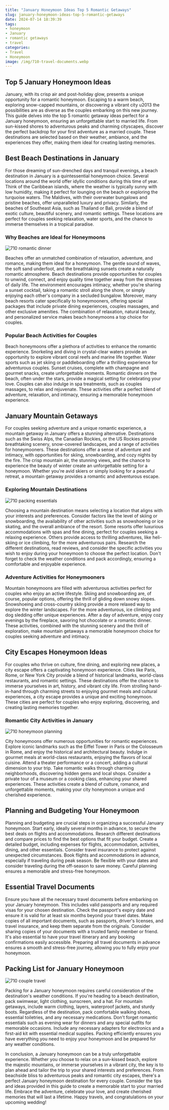 ```yaml
---
title: "January Honeymoon Ideas Top 5 Romantic Getaways"
slug: january-honeymoon-ideas-top-5-romantic-getaways
date: 2024-07-14 18:39:39
tags:
- honeymoon
- January
- romantic getaways
- travel
categories:
- Travel
- Honeymoon
image: /img/710-travel-documents.webp 
---
```

## Top 5 January Honeymoon Ideas

January, with its crisp air and post-holiday glow, presents a unique opportunity for a romantic honeymoon. Escaping to a warm beach, exploring snow-capped mountains, or discovering a vibrant city u2013 the possibilities are as diverse as the couples embarking on this new journey. This guide delves into the top 5 romantic getaway ideas perfect for a January honeymoon, ensuring an unforgettable start to married life. From sun-kissed shores to adventurous peaks and charming cityscapes, discover the perfect backdrop for your first adventure as a married couple. These destinations are selected based on their weather, ambiance, and the experiences they offer, making them ideal for creating lasting memories.

## Best Beach Destinations in January

For those dreaming of sun-drenched days and tranquil evenings, a beach destination in January is a quintessential honeymoon choice. Several locations around the world offer idyllic conditions during this time of year. Think of the Caribbean islands, where the weather is typically sunny with low humidity, making it perfect for lounging on the beach or exploring the turquoise waters. The Maldives, with their overwater bungalows and pristine beaches, offer unparalleled luxury and privacy. Similarly, the beaches of Southeast Asia, such as Thailand or Bali, provide a blend of exotic culture, beautiful scenery, and romantic settings. These locations are perfect for couples seeking relaxation, water sports, and the chance to immerse themselves in a tropical paradise.

### Why Beaches are Ideal for Honeymoons

![710 romantic dinner](/img/710-romantic-dinner.webp)

Beaches offer an unmatched combination of relaxation, adventure, and romance, making them ideal for a honeymoon. The gentle sound of waves, the soft sand underfoot, and the breathtaking sunsets create a naturally romantic atmosphere. Beach destinations provide opportunities for couples to unwind, connect, and enjoy quality time together away from the stresses of daily life. The environment encourages intimacy, whether you're sharing a sunset cocktail, taking a romantic stroll along the shore, or simply enjoying each other's company in a secluded bungalow. Moreover, many beach resorts cater specifically to honeymooners, offering special packages that include private dining experiences, couples massages, and other exclusive amenities. The combination of relaxation, natural beauty, and personalized service makes beach honeymoons a top choice for couples.

### Popular Beach Activities for Couples

Beach honeymoons offer a plethora of activities to enhance the romantic experience. Snorkeling and diving in crystal-clear waters provide an opportunity to explore vibrant coral reefs and marine life together. Water sports such as jet skiing or paddleboarding offer a thrilling experience for adventurous couples. Sunset cruises, complete with champagne and gourmet snacks, create unforgettable moments. Romantic dinners on the beach, often under the stars, provide a magical setting for celebrating your love. Couples can also indulge in spa treatments, such as couples massages, to relax and rejuvenate. These activities offer a perfect blend of adventure, relaxation, and intimacy, ensuring a memorable honeymoon experience.

## January Mountain Getaways

For couples seeking adventure and a unique romantic experience, a mountain getaway in January offers a stunning alternative. Destinations such as the Swiss Alps, the Canadian Rockies, or the US Rockies provide breathtaking scenery, snow-covered landscapes, and a range of activities for honeymooners. These destinations offer a sense of adventure and intimacy, with opportunities for skiing, snowboarding, and cozy nights by the fire. The crisp mountain air, the stunning views, and the chance to experience the beauty of winter create an unforgettable setting for a honeymoon. Whether you're avid skiers or simply looking for a peaceful retreat, a mountain getaway provides a romantic and adventurous escape.

### Exploring Mountain Destinations

![710 packing essentials](/img/710-packing-essentials.webp)

Choosing a mountain destination means selecting a location that aligns with your interests and preferences. Consider factors like the level of skiing or snowboarding, the availability of other activities such as snowshoeing or ice skating, and the overall ambiance of the resort. Some resorts offer luxurious accommodations with spas and fine dining, perfect for couples seeking a relaxing experience. Others provide access to thrilling adventures, like heli-skiing or ice climbing, for the more adventurous pairs. Research the different destinations, read reviews, and consider the specific activities you wish to enjoy during your honeymoon to choose the perfect location. Don't forget to check the weather conditions and pack accordingly, ensuring a comfortable and enjoyable experience.

### Adventure Activities for Honeymooners

Mountain honeymoons are filled with adventurous activities perfect for couples who enjoy an active lifestyle. Skiing and snowboarding are, of course, popular options, offering the thrill of gliding down snowy slopes. Snowshoeing and cross-country skiing provide a more relaxed way to explore the winter landscapes. For the more adventurous, ice climbing and dog sledding offer unique experiences. After a day of adventure, enjoy cozy evenings by the fireplace, savoring hot chocolate or a romantic dinner. These activities, combined with the stunning scenery and the thrill of exploration, make mountain getaways a memorable honeymoon choice for couples seeking adventure and intimacy.

## City Escapes Honeymoon Ideas

For couples who thrive on culture, fine dining, and exploring new places, a city escape offers a captivating honeymoon experience. Cities like Paris, Rome, or New York City provide a blend of historical landmarks, world-class restaurants, and romantic settings. These destinations offer the chance to immerse yourselves in art, history, and vibrant city life. From strolling hand-in-hand through charming streets to enjoying gourmet meals and cultural experiences, a city escape provides a unique and exciting honeymoon. These cities are perfect for couples who enjoy exploring, discovering, and creating lasting memories together.

### Romantic City Activities in January

![710 honeymoon planning](/img/710-honeymoon-planning.webp)

City honeymoons offer numerous opportunities for romantic experiences. Explore iconic landmarks such as the Eiffel Tower in Paris or the Colosseum in Rome, and enjoy the historical and architectural beauty. Indulge in gourmet meals at world-class restaurants, enjoying the flavors of local cuisine. Attend a theater performance or a concert, adding a cultural dimension to your trip. Take romantic walks through charming neighborhoods, discovering hidden gems and local shops. Consider a private tour of a museum or a cooking class, enhancing your shared experiences. These activities create a blend of culture, romance, and unforgettable moments, making your city honeymoon a unique and cherished experience.

## Planning and Budgeting Your Honeymoon

Planning and budgeting are crucial steps in organizing a successful January honeymoon. Start early, ideally several months in advance, to secure the best deals on flights and accommodations. Research different destinations and compare prices to find the best options that fit your budget. Create a detailed budget, including expenses for flights, accommodation, activities, dining, and other essentials. Consider travel insurance to protect against unexpected circumstances. Book flights and accommodations in advance, especially if traveling during peak season. Be flexible with your dates and consider traveling during the off-season to save money. Careful planning ensures a memorable and stress-free honeymoon.

## Essential Travel Documents

Ensure you have all the necessary travel documents before embarking on your January honeymoon. This includes valid passports and any required visas for your chosen destination. Check the passport's expiry date and ensure it is valid for at least six months beyond your travel dates. Make copies of all important documents, such as passports, driver's licenses, and travel insurance, and keep them separate from the originals. Consider sharing copies of your documents with a trusted family member or friend. It's also essential to have your travel itinerary and any booking confirmations easily accessible. Preparing all travel documents in advance ensures a smooth and stress-free journey, allowing you to fully enjoy your honeymoon.

## Packing List for January Honeymoon

![710 couple travel](/img/710-couple-travel.webp)

Packing for a January honeymoon requires careful consideration of the destination's weather conditions. If you're heading to a beach destination, pack swimwear, light clothing, sunscreen, and a hat. For mountain getaways, include warm clothing, layers, waterproof jackets, and sturdy boots. Regardless of the destination, pack comfortable walking shoes, essential toiletries, and any necessary medications. Don't forget romantic essentials such as evening wear for dinners and any special outfits for memorable occasions. Include any necessary adapters for electronics and a first-aid kit with essential medical supplies. Packing efficiently ensures you have everything you need to enjoy your honeymoon and be prepared for any weather conditions.

In conclusion, a January honeymoon can be a truly unforgettable experience. Whether you choose to relax on a sun-kissed beach, explore the majestic mountains, or immerse yourselves in a vibrant city, the key is to plan ahead and tailor the trip to your shared interests and preferences. From beachside bliss to adventurous peaks and romantic city escapes, there's a perfect January honeymoon destination for every couple. Consider the tips and ideas provided in this guide to create a memorable start to your married life. Embrace the adventure, celebrate your love, and create cherished memories that will last a lifetime. Happy travels, and congratulations on your upcoming wedding!


